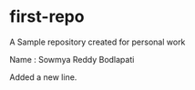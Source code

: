 # first-repo
A Sample repository created for personal work

Name : Sowmya Reddy Bodlapati

Added a new line.

